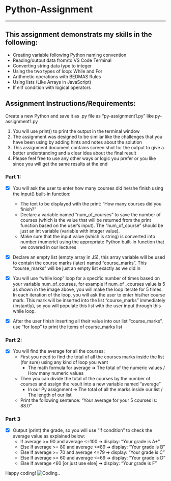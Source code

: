 # Python-Assignment
-------------------


## This assignment demonstrats my skills in the following:
   * Creating variable following Python naming convention
   * Reading/output data from/to VS Code Terminal
   * Converting string data type to integer
   * Using the two types of loop: While and For
   * Arithmetic operations with BEDMAS Rules
   * Using lists (Like Arrays in JavaScript)
   * If elif condition with logical operators


## Assignment Instructions/Requirements:
Create a new Python and save it as .py file as “py-assignment1.py”
like py-assignment1.py
1. You will use print() to print the output in the terminal window
2. The assignment was designed to be similar like the challenges that you have been using by adding hints
     and notes about the solution
3. This assignment document contains screen shot for the output to give a better understanding and a
     clear idea about the final result
4. Please feel free to use any other ways or logic you prefer or you like since you will get the same
     results at the end

### Part 1:
- [x]  You will ask the user to enter how many courses did he/she finish using the input() built-in function:
    * The text to be displayed with the print: “How many courses did you finish?”
    * Declare a variable named “num_of_courses” to save the number of courses (which is the value
      that will be returned from the print function based on the user’s input). The “num_of_course”
      should be just an int variable (variable with integer value). 
    * Make sure that the input value (which is string) is converted into number (numeric) using the
      appropriate Python built-in function that we covered in our lectures

- [x]  Declare an empty list (empty array in JS), this array variable will be used to contain the course marks
      (later) named “course_marks”. This “course_marks” will be just an empty list exactly as we did in 

- [x]  You will use “while loop” loop for a specific number of times based on your variable num_of_courses, for
     example if num_of _courses value is 5 as shown in the image above, you will make the loop iterate for 5
     times. In each iteration of the loop, you will ask the user to enter his/her course mark. This mark will be
     inserted into the list “course_marks” immediately (instantly), so you will populate this list with the user
     input through this while loop.

- [x] After the user finish inserting all their value into our list “course_marks”, use “for loop” to print the items
     of course_marks list

### Part 2:
- [x] You will find the average for all the courses:
   * First you need to find the total of all the courses marks inside the list (for sure) using any kind of loop
       you want  
      * The math formula for average ➔ The total of the numeric values / How many numeric values
   * Then you can divide the total of the courses by the number of courses and assign the result into a new
       variable named “average”
      * In our Py assignment ➔ The total of all the marks inside our list / The length of our list
   * Print the following sentence: “Your average for your 5 courses is: 88.0”

### Part 3
- [x] Output (print) the grade, so you will use “if condition” to check the average value as explained below:
   * If average >= 90 and average <=100 ➔ display: “Your grade is A+”
   * Else If average >= 80 and average <=89 ➔ display: “Your grade is B”
   * Else If average >= 70 and average <=79 ➔ display: “Your grade is C”
   * Else If average >= 60 and average <=69 ➔ display: “Your grade is D”
   * Else If average <60 [or just use else] ➔ display: “Your grade is F”


Happy coding!
![Coding..](https://media.giphy.com/media/PiQejEf31116URju4V/source.gif)
   
